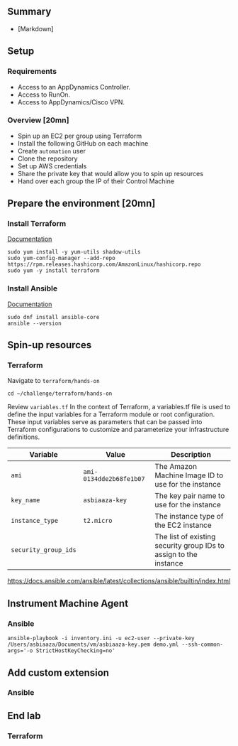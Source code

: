## Summary

* [Markdown]

## Setup

### Requirements

- Access to an AppDynamics Controller.
- Access to RunOn.
- Access to AppDynamics/Cisco VPN.

### Overview [20mn]

- Spin up an EC2 per group using Terraform
- Install the following GitHub on each machine
- Create `automation` user
- Clone the repository
- Set up AWS credentials
- Share the private key that would allow you to spin up resources
- Hand over each group the IP of their Control Machine

## Prepare the environment [20mn]

### Install Terraform

[Documentation](https://developer.hashicorp.com/terraform/install)

```shell
sudo yum install -y yum-utils shadow-utils
sudo yum-config-manager --add-repo https://rpm.releases.hashicorp.com/AmazonLinux/hashicorp.repo
sudo yum -y install terraform
```

### Install Ansible

[Documentation](https://docs.ansible.com/ansible/2.9/installation_guide/intro_installation.html#)

```shell
sudo dnf install ansible-core
ansible --version
```

## Spin-up resources

### Terraform

Navigate to `terraform/hands-on`

```shell
cd ~/challenge/terraform/hands-on
```

Review `variables.tf`
In the context of Terraform, a variables.tf file is used to define the input variables for a Terraform module or root
configuration.
These input variables serve as parameters that can be passed into Terraform configurations to customize and parameterize
your infrastructure definitions.

| Variable             | Value                   | Description                                                       |
|----------------------|-------------------------|-------------------------------------------------------------------|
| `ami`                | `ami-0134dde2b68fe1b07` | The Amazon Machine Image ID to use for the instance               |
| `key_name`           | `asbiaaza-key`          | The key pair name to use for the instance                         |
| `instance_type`      | `t2.micro`              | The instance type of the EC2 instance                             |
| `security_group_ids` |                         | The list of existing security group IDs to assign to the instance |

https://docs.ansible.com/ansible/latest/collections/ansible/builtin/index.html

## Instrument Machine Agent

### Ansible

```shell
ansible-playbook -i inventory.ini -u ec2-user --private-key /Users/asbiaaza/Documents/vm/asbiaaza-key.pem demo.yml --ssh-common-args='-o StrictHostKeyChecking=no'
```

## Add custom extension

### Ansible

## End lab

### Terraform
